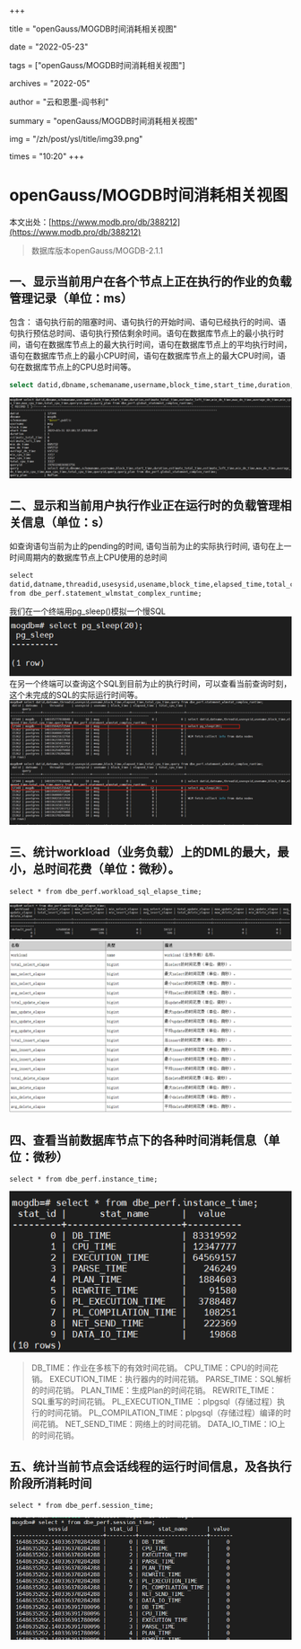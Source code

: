 +++

title = "openGauss/MOGDB时间消耗相关视图" 

date = "2022-05-23" 

tags = ["openGauss/MOGDB时间消耗相关视图"] 

archives = "2022-05" 

author = "云和恩墨-阎书利" 

summary = "openGauss/MOGDB时间消耗相关视图"

img = "/zh/post/ysl/title/img39.png" 

times = "10:20"
+++

# openGauss/MOGDB时间消耗相关视图

本文出处：[https://www.modb.pro/db/388212](https://www.modb.pro/db/388212)

> 数据库版本openGauss/MOGDB-2.1.1

## 一、显示当前用户在各个节点上正在执行的作业的负载管理记录（单位：ms）

包含：
语句执行前的阻塞时间、语句执行的开始时间、语句已经执行的时间、语句执行预估总时间、语句执行预估剩余时间。语句在数据库节点上的最小执行时间，语句在数据库节点上的最大执行时间，语句在数据库节点上的平均执行时间，语句在数据库节点上的最小CPU时间，语句在数据库节点上的最大CPU时间，语句在数据库节点上的CPU总时间等。

```sql
select datid,dbname,schemaname,username,block_time,start_time,duration,estimate_total_time,estimate_left_time,min_dn_time,max_dn_time,average_dn_time,min_cpu_time,max_cpu_time,total_cpu_time,queryid,query,query_plan from dbe_perf.global_statement_complex_runtime;
```

![image.png](./figures/20220331-d9db98ca-66fb-470b-9e80-4774ccd0cab3.png)

## 二、显示和当前用户执行作业正在运行时的负载管理相关信息（单位：s）

如查询语句当前为止的pending的时间, 语句当前为止的实际执行时间, 语句在上一时间周期内的数据库节点上CPU使用的总时间

```
select datid,datname,threadid,usesysid,usename,block_time,elapsed_time,total_cpu_time,query from dbe_perf.statement_wlmstat_complex_runtime; 
```

我们在一个终端用pg_sleep()模拟一个慢SQL
![image.png](./figures/20220331-98b179b6-20a4-4d42-9b32-22f825220533.png)
在另一个终端可以查询这个SQL到目前为止的执行时间，可以查看当前查询时刻，这个未完成的SQL的实际运行时间等。
![image.png](./figures/20220331-b5fb66b0-95d4-49a5-8a83-f943ca50625e.png)

## 三、统计workload（业务负载）上的DML的最大，最小，总时间花费（单位：微秒）。

```
select * from dbe_perf.workload_sql_elapse_time; 
```

![image.png](./figures/20220331-13faf984-6b73-489a-9555-7845c340c078.png)
![image.png](./figures/20220331-49e215b6-640a-486b-94b1-ade088207adf.png)

## 四、查看当前数据库节点下的各种时间消耗信息（单位：微秒）

```
select * from dbe_perf.instance_time; 
```

![image.png](./figures/20220331-b17b1585-d3de-4c92-834d-3e2faf635e10.png)

> DB_TIME：作业在多核下的有效时间花销。
> CPU_TIME：CPU的时间花销。
> EXECUTION_TIME：执行器内的时间花销。
> PARSE_TIME：SQL解析的时间花销。
> PLAN_TIME：生成Plan的时间花销。
> REWRITE_TIME：SQL重写的时间花销。
> PL_EXECUTION_TIME ：plpgsql（存储过程）执行的时间花销。
> PL_COMPILATION_TIME：plpgsql（存储过程）编译的时间花销。
> NET_SEND_TIME：网络上的时间花销。
> DATA_IO_TIME：IO上的时间花销。

## 五、统计当前节点会话线程的运行时间信息，及各执行阶段所消耗时间

```
select * from dbe_perf.session_time;
```

![img](./figures/20220331-10ca4255-8a32-4508-bccd-4cb80f3123ec.png)
